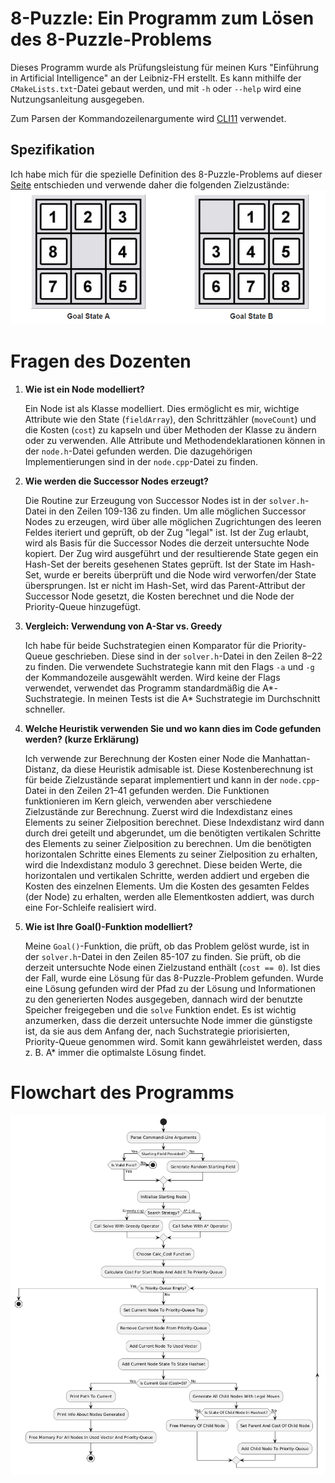 # 8-Puzzle: Ein Programm zum Lösen des 8-Puzzle-Problems
Dieses Programm wurde als Prüfungsleistung für meinen Kurs "Einführung in Artificial Intelligence" an der Leibniz-FH erstellt.
Es kann mithilfe der `CMakeLists.txt`-Datei gebaut werden, und mit `-h` oder `--help` wird eine Nutzungsanleitung ausgegeben.

Zum Parsen der Kommandozeilenargumente wird [CLI11](https://github.com/CLIUtils/CLI11?tab=readme-ov-file#license) verwendet.

## Spezifikation
Ich habe mich für die spezielle Definition des 8-Puzzle-Problems auf dieser [Seite](https://www.8puzzle.com/8_puzzle_problem.html) entschieden und verwende daher die folgenden Zielzustände:
![Goal States](image/Goal_States.png)

# Fragen des Dozenten
1. **Wie ist ein Node modelliert?**

    Ein Node ist als Klasse modelliert. Dies ermöglicht es mir, wichtige Attribute wie den State (`fieldArray`), den Schrittzähler (`moveCount`) und die Kosten (`cost`) zu kapseln und über Methoden der Klasse zu ändern oder zu verwenden. Alle Attribute und Methodendeklarationen können in der `node.h`-Datei gefunden werden. Die dazugehörigen Implementierungen sind in der `node.cpp`-Datei zu finden.

2. **Wie werden die Successor Nodes erzeugt?**

    Die Routine zur Erzeugung von Successor Nodes ist in der `solver.h`-Datei in den Zeilen 109-136 zu finden. Um alle möglichen Successor Nodes zu erzeugen, wird über alle möglichen Zugrichtungen des leeren Feldes iteriert und geprüft, ob der Zug "legal" ist. Ist der Zug erlaubt, wird als Basis für die Successor Nodes die derzeit untersuchte Node kopiert.
    Der Zug wird ausgeführt und der resultierende State gegen ein Hash-Set der bereits gesehenen States geprüft. Ist der State im Hash-Set, wurde er bereits überprüft und die Node wird verworfen/der State übersprungen. Ist er nicht im Hash-Set, wird das Parent-Attribut der Successor Node gesetzt, die Kosten berechnet und die Node der  Priority-Queue hinzugefügt.

3. **Vergleich: Verwendung von A-Star vs. Greedy**

    Ich habe für beide Suchstrategien einen Komparator für die Priority-Queue geschrieben. Diese sind in der `solver.h`-Datei in den Zeilen 8–22 zu finden. Die verwendete Suchstrategie kann mit den Flags `-a` und `-g` der Kommandozeile ausgewählt werden. Wird keine der Flags verwendet, verwendet das Programm standardmäßig die A*-Suchstrategie.
    In meinen Tests ist die A* Suchstrategie im Durchschnitt schneller.

4. **Welche Heuristik verwenden Sie und wo kann dies im Code gefunden werden? (kurze Erklärung)**

    Ich verwende zur Berechnung der Kosten einer Node die Manhattan-Distanz, da diese Heuristik admisable ist.
    Diese Kostenberechnung ist für beide Zielzustände separat implementiert und kann in der `node.cpp`-Datei in den Zeilen 21–41 gefunden werden.
    Die Funktionen funktionieren im Kern gleich, verwenden aber verschiedene Zielzustände zur Berechnung. Zuerst wird die Indexdistanz eines Elements zu seiner Zielposition berechnet. Diese Indexdistanz wird dann durch drei geteilt und abgerundet, um die benötigten vertikalen Schritte des Elements zu seiner Zielposition zu berechnen. Um die benötigten horizontalen Schritte eines Elements zu seiner Zielposition zu erhalten, wird die Indexdistanz modulo 3 gerechnet. Diese beiden Werte, die horizontalen und vertikalen Schritte, werden addiert und ergeben die Kosten des einzelnen Elements.
    Um die Kosten des gesamten Feldes (der Node) zu erhalten, werden alle Elementkosten addiert, was durch eine For-Schleife realisiert wird.

5. **Wie ist Ihre Goal()-Funktion modelliert?**

    Meine `Goal()`-Funktion, die prüft, ob das Problem gelöst wurde, ist in der `solver.h`-Datei in den Zeilen 85-107 zu finden. Sie prüft, ob die derzeit untersuchte Node einen Zielzustand enthält (`cost == 0`). Ist dies der Fall, wurde eine Lösung für das 8-Puzzle-Problem gefunden. Wurde eine Lösung gefunden wird der Pfad zu der Lösung und Informationen zu den generierten Nodes ausgegeben, dannach wird der benutzte Speicher freigegeben und die `solve` Funktion endet. Es ist wichtig anzumerken, dass die derzeit untersuchte Node immer die günstigste ist, da sie aus dem Anfang der, nach Suchstrategie priorisierten, Priority-Queue genommen wird.
    Somit kann gewährleistet werden, dass z. B. A* immer die optimalste Lösung findet.

# Flowchart des Programms

<div align="center">
  <img src="image/Flowchart2.png" alt="Image description">
</div>

